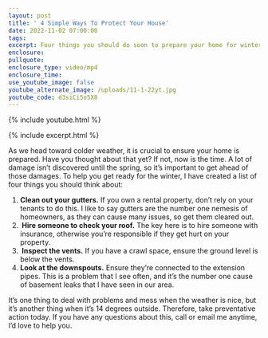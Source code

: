 ```yaml
---
layout: post
title: ' 4 Simple Ways To Protect Your House'
date: 2022-11-02 07:00:00
tags:
excerpt: Four things you should do soon to prepare your home for winter weather.
enclosure:
pullquote:
enclosure_type: video/mp4
enclosure_time:
use_youtube_image: false
youtube_alternate_image: /uploads/11-1-22yt.jpg
youtube_code: d3siCi5o5X8
---
```

{% include youtube.html %}

{% include excerpt.html %}

As we head toward colder weather, it is crucial to ensure your home is prepared. Have you thought about that yet? If not, now is the time. A lot of damage isn’t discovered until the spring, so it’s important to get ahead of those damages. To help you get ready for the winter, I have created a list of four things you should think about:&nbsp;

1. **Clean out your gutters.** If you own a rental property, don’t rely on your tenants to do this. I like to say gutters are the number one nemesis of homeowners, as they can cause many issues, so get them cleared out.&nbsp;
2. **&nbsp;Hire someone to check your roof.** The key here is to hire someone with insurance, otherwise you’re responsible if they get hurt on your property.&nbsp;
3. **&nbsp;Inspect the vents.** If you have a crawl space, ensure the ground level is below the vents.&nbsp;
4. **Look at the downspouts.** Ensure they’re connected to the extension pipes. This is a problem that I see often, and it’s the number one cause of basement leaks that I have seen in our area.&nbsp;

It’s one thing to deal with problems and mess when the weather is nice, but it’s another thing when it’s 14 degrees outside. Therefore, take preventative action today. If you have any questions about this, call or email me anytime, I’d love to help you.